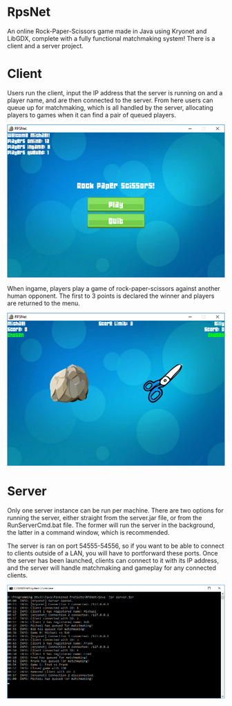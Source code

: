 # RpsNet
An online Rock-Paper-Scissors game made in Java using Kryonet and LibGDX, complete with a fully functional matchmaking system!
There is a client and a server project.

# Client
Users run the client, input the IP address that the server is running on and a player name, and are then connected to the server.
From here users can queue up for matchmaking, which is all handled by the server, allocating players to games when it can find a pair of queued players.

![Menu screenshot](screenshots/screenshot1.png)

When ingame, players play a game of rock-paper-scissors against another human opponent. The first to 3 points is declared the winner and players are returned to the menu.

![Ingame screenshot](screenshots/screenshot2.png)

# Server
Only one server instance can be run per machine.
There are two options for running the server, either straight from the server.jar file, or from the RunServerCmd.bat file.
The former will run the server in the background, the latter in a command window, which is recommended.

The server is ran on port 54555-54556, so if you want to be able to connect to clients outside of a LAN, you will have to portforward these ports.
Once the server has been launched, clients can connect to it with its IP address, and the server will handle matchmaking and gameplay for any connected clients.

![Ingame screenshot](screenshots/screenshot3.png)
